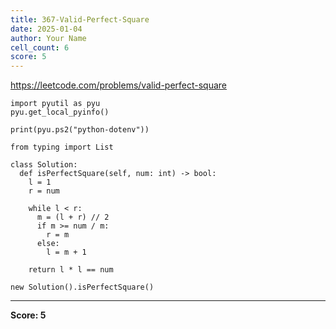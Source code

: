 ```yaml
---
title: 367-Valid-Perfect-Square
date: 2025-01-04
author: Your Name
cell_count: 6
score: 5
---
```


https://leetcode.com/problems/valid-perfect-square


```
import pyutil as pyu
pyu.get_local_pyinfo()
```


```
print(pyu.ps2("python-dotenv"))
```


```
from typing import List
```


```
class Solution:
  def isPerfectSquare(self, num: int) -> bool:
    l = 1
    r = num

    while l < r:
      m = (l + r) // 2
      if m >= num / m:
        r = m
      else:
        l = m + 1

    return l * l == num
```


```
new Solution().isPerfectSquare()
```


---
**Score: 5**